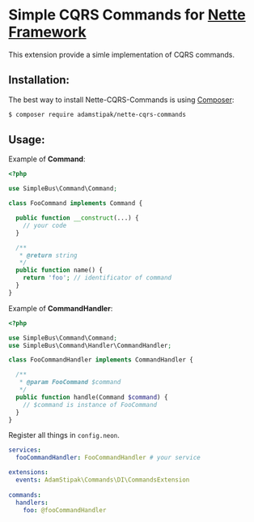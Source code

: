 Simple CQRS Commands for [Nette Framework](http://nette.org)
===

This extension provide a simle implementation of CQRS commands.

Installation:
---
The best way to install Nette-CQRS-Commands is using  [Composer](http://getcomposer.org/):

```sh
$ composer require adamstipak/nette-cqrs-commands
```

Usage:
---

Example of **Command**:

```php
<?php

use SimpleBus\Command\Command;

class FooCommand implements Command {

  public function __construct(...) {
    // your code
  }

  /**
   * @return string
   */
  public function name() {
    return 'foo'; // identificator of command
  }
}
```

Example of **CommandHandler**:

```php
<?php

use SimpleBus\Command\Command;
use SimpleBus\Command\Handler\CommandHandler;

class FooCommandHandler implements CommandHandler {

  /**
   * @param FooCommand $command
   */
  public function handle(Command $command) {
    // $command is instance of FooCommand
  }
}
```
Register all things in `config.neon`.

```yml
services:
  fooCommandHandler: FooCommandHandler # your service

extensions:
  events: AdamStipak\Commands\DI\CommandsExtension
	
commands:
  handlers:
    foo: @fooCommandHandler
```
